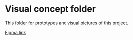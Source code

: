 # Visual concept folder

This folder for prototypes and visual pictures of this project.

[Figma link](https://www.figma.com/file/7hH0GvoHz1uAnwBvjInJI1/My-food?node-id=12%3A502)
